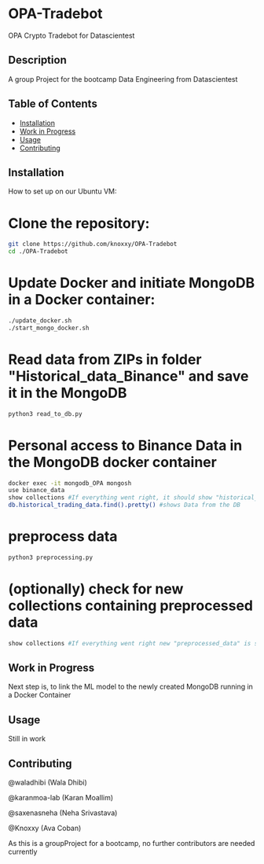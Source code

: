 # OPA-Tradebot
OPA Crypto Tradebot for Datascientest
## Description
A group Project for the bootcamp Data Engineering from Datascientest

## Table of Contents
- [Installation](#installation)
- [Work in Progress](#Work-in-Progress)
- [Usage](#usage)
- [Contributing](#contributing)

## Installation
How to set up on our Ubuntu VM:

# Clone the repository:
```bash
git clone https://github.com/knoxxy/OPA-Tradebot
cd ./OPA-Tradebot
```
# Update Docker and initiate MongoDB in a Docker container:
``` bash
./update_docker.sh
./start_mongo_docker.sh
```

# Read data from ZIPs in folder "Historical_data_Binance" and save it in the MongoDB
``` bash
python3 read_to_db.py
```

# Personal access to Binance Data in the MongoDB docker container
``` bash
docker exec -it mongodb_OPA mongosh
use binance_data
show collections #If everything went right, it should show "historical_trading_data"
db.historical_trading_data.find().pretty() #shows Data from the DB
```

# preprocess data 
``` bash
python3 preprocessing.py 
```

# (optionally) check for new collections containing preprocessed data
```bash
show collections #If everything went right new "preprocessed_data" is shown as new mongodb collection (accessed via mongo shell)
```


## Work in Progress
Next step is, to link the ML model to the newly created MongoDB running in a Docker Container

## Usage
Still in work

## Contributing
@waladhibi (Wala Dhibi)

@karanmoa-lab (Karan Moallim)

@saxenasneha (Neha Srivastava)

@Knoxxy (Ava Coban)

As this is a groupProject for a bootcamp, no further contributors are needed currently

